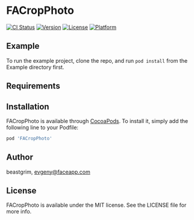 # FACropPhoto

[![CI Status](https://img.shields.io/travis/beastgrim/FACropPhoto.svg?style=flat)](https://travis-ci.org/beastgrim/FACropPhoto)
[![Version](https://img.shields.io/cocoapods/v/FACropPhoto.svg?style=flat)](https://cocoapods.org/pods/FACropPhoto)
[![License](https://img.shields.io/cocoapods/l/FACropPhoto.svg?style=flat)](https://cocoapods.org/pods/FACropPhoto)
[![Platform](https://img.shields.io/cocoapods/p/FACropPhoto.svg?style=flat)](https://cocoapods.org/pods/FACropPhoto)

## Example

To run the example project, clone the repo, and run `pod install` from the Example directory first.

## Requirements

## Installation

FACropPhoto is available through [CocoaPods](https://cocoapods.org). To install
it, simply add the following line to your Podfile:

```ruby
pod 'FACropPhoto'
```

## Author

beastgrim, evgeny@faceapp.com

## License

FACropPhoto is available under the MIT license. See the LICENSE file for more info.
